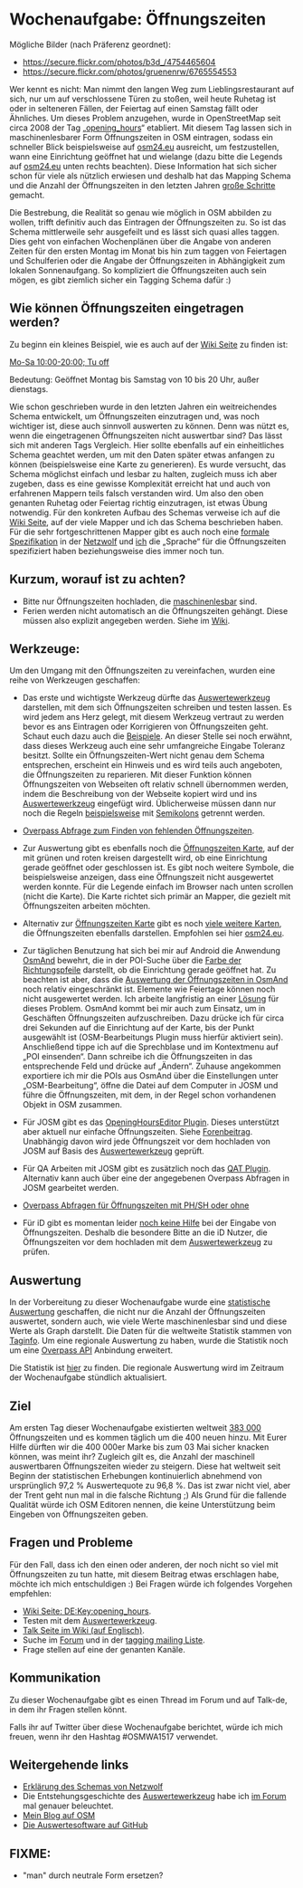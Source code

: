 # Wochenaufgabe: Öffnungszeiten

Mögliche Bilder (nach Präferenz geordnet):
* https://secure.flickr.com/photos/b3d_/4754465604
* https://secure.flickr.com/photos/gruenenrw/6765554553

Wer kennt es nicht: Man nimmt den langen Weg zum Lieblingsrestaurant auf sich, nur um auf verschlossene Türen zu stoßen, weil heute Ruhetag ist oder in selteneren Fällen, der Feiertag auf einen Samstag fällt oder Ähnliches. Um dieses Problem anzugehen, wurde in OpenStreetMap seit circa 2008 der Tag „[opening_hours][DE:Key:opening_hours]“ etabliert. Mit diesem Tag lassen sich in maschinenlesbarer Form Öffnungszeiten in OSM eintragen, sodass ein schneller Blick beispielsweise auf [osm24.eu] ausreicht, um festzustellen, wann eine Einrichtung geöffnet hat und wielange (dazu bitte die Legends auf [osm24.eu] unten rechts beachten). Diese Information hat sich sicher schon für viele als nützlich erwiesen und deshalb hat das Mapping Schema und die Anzahl der Öffnungszeiten in den letzten Jahren [große Schritte][stats] gemacht.

Die Bestrebung, die Realität so genau wie möglich in OSM abbilden zu wollen, trifft definitiv auch das Eintragen der Öffnungszeiten zu. So ist das Schema mittlerweile sehr ausgefeilt und es lässt sich quasi alles taggen. Dies geht von einfachen Wochenplänen über die Angabe von anderen Zeiten für den ersten Montag im Monat bis hin zum taggen von Feiertagen und Schulferien oder die Angabe der Öffnungszeiten in Abhängigkeit zum lokalen Sonnenaufgang. So kompliziert die Öffnungszeiten auch sein mögen, es gibt ziemlich sicher ein Tagging Schema dafür :)

## Wie können Öffnungszeiten eingetragen werden?

Zu beginn ein kleines Beispiel, wie es auch auf der [Wiki Seite](https://wiki.openstreetmap.org/wiki/DE:Key:opening_hours#Beispiele) zu finden ist:

[Mo-Sa 10:00-20:00; Tu off](http://openingh.openstreetmap.de/evaluation_tool/?EXP=Mo-Sa%2010%3A00-20%3A00%3B%20Tu%20off&DATE=1429825320000&lat=48.7769&lon=9.1844&mode=0)

Bedeutung: Geöffnet Montag bis Samstag von 10 bis 20 Uhr, außer dienstags.

Wie schon geschrieben wurde in den letzten Jahren ein weitreichendes Schema entwickelt, um Öffnungszeiten einzutragen und, was noch wichtiger ist, diese auch sinnvoll auswerten zu können. Denn was nützt es, wenn die eingetragenen Öffnungszeiten nicht auswertbar sind? Das lässt sich mit anderen Tags Vergleich. Hier sollte ebenfalls auf ein einheitliches Schema geachtet werden, um mit den Daten später etwas anfangen zu können (beispielsweise eine Karte zu generieren). Es wurde versucht, das Schema möglichst einfach und lesbar zu halten, zugleich muss ich aber zugeben, dass es eine gewisse Komplexität erreicht hat und auch von erfahrenen Mappern teils falsch verstanden wird. Um also den oben genanten Ruhetag oder Feiertag richtig einzutragen, ist etwas Übung notwendig. Für den konkreten Aufbau des Schemas verweise ich auf die [Wiki Seite](https://wiki.openstreetmap.org/wiki/DE:Key:opening_hours#Beispiele), auf der viele Mapper und ich das Schema beschrieben haben. Für die sehr fortgeschrittenen Mapper gibt es auch noch eine [formale Spezifikation](https://wiki.openstreetmap.org/w/index.php?title=Key:opening_hours/specification) in der [Netzwolf](http://www.netzwolf.info/) und [ich] die „Sprache“ für die Öffnungszeiten spezifiziert haben beziehungsweise dies immer noch tun.

## Kurzum, worauf ist zu achten?

* Bitte nur Öffnungszeiten hochladen, die [maschinenlesbar][Auswertewerkzeug] sind.
* Ferien werden nicht automatisch an die Öffnungszeiten gehängt. Diese müssen also explizit angegeben werden. Siehe im [Wiki](https://wiki.openstreetmap.org/wiki/DE:Key:opening_hours#Elemente).

## Werkzeuge:

Um den Umgang mit den Öffnungszeiten zu vereinfachen, wurden eine reihe von Werkzeugen geschaffen:

* Das erste und wichtigste Werkzeug dürfte das [Auswertewerkzeug] darstellen, mit dem sich Öffnungszeiten schreiben und testen lassen. Es wird jedem ans Herz gelegt, mit diesem Werkzeug vertraut zu werden bevor es ans Eintragen oder Korrigieren von Öffnungszeiten geht. Schaut euch dazu auch die [Beispiele][Auswertewerkzeug]. An dieser Stelle sei noch erwähnt, dass dieses Werkzeug auch eine sehr umfangreiche Eingabe Toleranz besitzt. Sollte ein Öffnungszeiten-Wert nicht genau dem Schema entsprechen, erscheint ein Hinweis und es wird teils auch angeboten, die Öffnungszeiten zu reparieren. Mit dieser Funktion können Öffnungszeiten von Webseiten oft relativ schnell übernommen werden, indem die Beschreibung von der Webseite kopiert wird und ins [Auswertewerkzeug] eingefügt wird. Üblicherweise müssen dann nur noch die Regeln [beispielsweise](https://wiki.openstreetmap.org/wiki/DE:Key:opening_hours#Beispiele) mit [Semikolons](https://wiki.openstreetmap.org/wiki/DE:Key:opening_hours/specification#normal_rule_separator) getrennt werden.

* [Overpass Abfrage zum Finden von fehlenden Öffnungszeiten](https://overpass-turbo.eu/s/8ym).

* Zur Auswertung gibt es ebenfalls noch die [Öffnungszeiten Karte], auf der mit grünen und roten kreisen dargestellt wird, ob eine Einrichtung gerade geöffnet oder geschlossen ist. Es gibt noch weitere Symbole, die beispielsweise anzeigen, dass eine Öffnungszeit nicht ausgewertet werden konnte. Für die Legende einfach im Browser nach unten scrollen (nicht die Karte). Die Karte richtet sich primär an Mapper, die gezielt mit Öffnungszeiten arbeiten möchten.

* Alternativ zur [Öffnungszeiten Karte] gibt es noch [viele weitere Karten](https://wiki.openstreetmap.org/wiki/DE:Key:opening_hours#Anwendungen), die Öffnungszeiten ebenfalls darstellen. Empfohlen sei hier [osm24.eu].

* Zur täglichen Benutzung hat sich bei mir auf Android die Anwendung [OsmAnd](https://wiki.openstreetmap.org/wiki/DE:OsmAnd) bewehrt, die in der POI-Suche über die [Farbe der Richtungspfeile](https://wiki.openstreetmap.org/wiki/DE:Key:opening_hours#Osmand) darstellt, ob die Einrichtung gerade geöffnet hat. Zu beachten ist aber, dass die [Auswertung der Öffnungszeiten in OsmAnd](https://wiki.openstreetmap.org/wiki/Key:opening_hours#OsmAnd) noch relativ eingeschränkt ist. Elemente wie Feiertage können noch nicht ausgewertet werden. Ich arbeite langfristig an einer [Lösung](https://github.com/ypid/ComplexAlarm#why-was-this-application-written) für dieses Problem. OsmAnd kommt bei mir auch zum Einsatz, um in Geschäften Öffnungszeiten aufzuschreiben. Dazu drücke ich für circa drei Sekunden auf die Einrichtung auf der Karte, bis der Punkt ausgewählt ist (OSM-Bearbeitungs Plugin muss hierfür aktiviert sein). Anschließend tippe ich auf die Sprechblase und im Kontextmenu auf „POI einsenden“. Dann schreibe ich die Öffnungszeiten in das entsprechende Feld und drücke auf „Ändern“. Zuhause angekommen exportiere ich mir die POIs aus OsmAnd über die Einstellungen unter „OSM-Bearbeitung“, öffne die Datei auf dem Computer in JOSM und führe die Öffnungszeiten, mit dem, in der Regel schon vorhandenen Objekt in OSM zusammen.

* Für JOSM gibt es das [OpeningHoursEditor Plugin](https://wiki.openstreetmap.org/wiki/JOSM/Plugins/OpeningHoursEditor). Dieses unterstützt aber aktuell nur einfache Öffnungszeiten. Siehe [Forenbeitrag](http://forum.openstreetmap.org/viewtopic.php?pid=453663). Unabhängig davon wird jede Öffnungszeit vor dem hochladen von JOSM auf Basis des [Auswertewerkzeug] geprüft.

* Für QA Arbeiten mit JOSM gibt es zusätzlich noch das [QAT Plugin](https://wiki.openstreetmap.org/wiki/Quality_Assurance_Tools_script). Alternativ kann auch über eine der angegebenen Overpass Abfragen in JOSM gearbeitet werden.

* [Overpass Abfragen für Öffnungszeiten mit PH/SH oder ohne](http://forum.openstreetmap.org/viewtopic.php?pid=495797#p495797)

* Für iD gibt es momentan leider [noch keine Hilfe](https://github.com/openstreetmap/iD/issues/974) bei der Eingabe von Öffnungszeiten. Deshalb die besondere Bitte an die iD Nutzer, die Öffnungszeiten vor dem hochladen mit dem [Auswertewerkzeug] zu prüfen.

## Auswertung

In der Vorbereitung zu dieser Wochenaufgabe wurde eine [statistische Auswertung][stats] geschaffen, die nicht nur die Anzahl der Öffnungszeiten auswertet, sondern auch, wie viele Werte maschinenlesbar sind und diese Werte als Graph darstellt. Die Daten für die weltweite Statistik stammen von [Taginfo](https://taginfo.openstreetmap.org). Um eine regionale Auswertung zu haben, wurde die Statistik noch um eine [Overpass API](https://wiki.openstreetmap.org/wiki/DE:Overpass_API) Anbindung erweitert.

Die Statistik ist [hier][stats] zu finden. Die regionale Auswertung wird im Zeitraum der Wochenaufgabe stündlich aktualisiert.

## Ziel

Am ersten Tag dieser Wochenaufgabe existierten weltweit [383 000][stats] Öffnungszeiten und es kommen täglich um die 400 neuen hinzu. Mit Eurer Hilfe dürften wir die 400 000er Marke bis zum 03 Mai sicher knacken können, was meint ihr? Zugleich gilt es, die Anzahl der maschinell auswertbaren Öffnungszeiten wieder zu steigern. Diese hat weltweit seit Beginn der statistischen Erhebungen kontinuierlich abnehmend von ursprünglich 97,2 % Auswertequote zu 96,8 %. Das ist zwar nicht viel, aber der Trent geht nun mal in die falsche Richtung ;) Als Grund für die fallende Qualität würde ich OSM Editoren nennen, die keine Unterstützung beim Eingeben von Öffnungszeiten geben.

## Fragen und Probleme

Für den Fall, dass ich den einen oder anderen, der noch nicht so viel mit Öffnungszeiten zu tun hatte, mit diesem Beitrag etwas erschlagen habe, möchte ich mich entschuldigen :) Bei Fragen würde ich folgendes Vorgehen empfehlen:

* [Wiki Seite: DE:Key:opening_hours][DE:Key:opening_hours].
* Testen mit dem [Auswertewerkzeug].
* [Talk Seite im Wiki (auf Englisch)](https://wiki.openstreetmap.org/wiki/Talk:Key:opening_hours).
* Suche im [Forum] und in der [tagging mailing Liste](https://wiki.openstreetmap.org/wiki/Mailing_lists).
* Frage stellen auf eine der genanten Kanäle.

## Kommunikation

Zu dieser Wochenaufgabe gibt es einen Thread im Forum und auf Talk-de, in dem ihr Fragen stellen könnt.

Falls ihr auf Twitter über diese Wochenaufgabe berichtet, würde ich mich freuen, wenn ihr den Hashtag #OSMWA1517 verwendet.

## Weitergehende links

* [Erklärung des Schemas von Netzwolf](http://www.netzwolf.info/kartografie/osm/time_domain/erklaerung)
* Die Entstehungsgeschichte des [Auswertewerkzeug] habe ich [im Forum](http://forum.openstreetmap.org/viewtopic.php?pid=369060#p369060) mal genauer beleuchtet.
* [Mein Blog auf OSM](https://www.openstreetmap.org/user/ypid/diary)
* [Die Auswertesoftware auf GitHub](https://github.com/ypid/opening_hours.js)

[DE:Key:opening_hours]: https://wiki.openstreetmap.org/wiki/DE:Key:opening_hours
[ich]: https://wiki.openstreetmap.org/wiki/User:Ypid
[stats]: http://openingh.openstreetmap.de/stats/
[Auswertewerkzeug]: http://openingh.openstreetmap.de/evaluation_tool/
[Öffnungszeiten Karte]: http://openingh.openstreetmap.de/
[osm24.eu]: http://www.osm24.eu
[Forum]: http://forum.openstreetmap.org/

## FIXME:
* "man" durch neutrale Form ersetzen?

